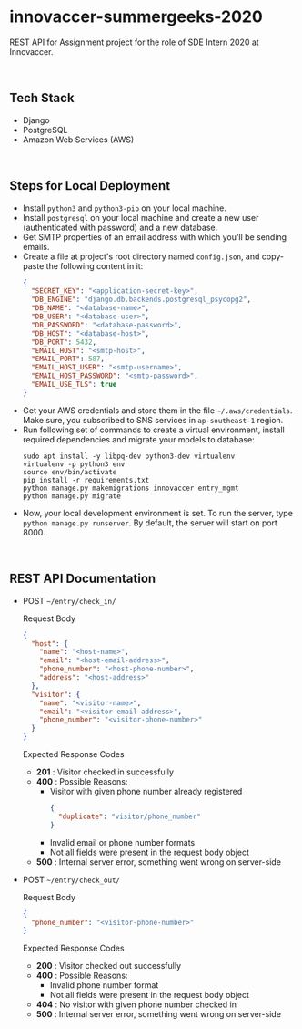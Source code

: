 # innovaccer-summergeeks-2020
REST API for Assignment project for the role of SDE Intern 2020 at Innovaccer.

<br>

## Tech Stack
- Django
- PostgreSQL
- Amazon Web Services (AWS)

<br>

## Steps for Local Deployment
- Install `python3` and `python3-pip` on your local machine.
- Install `postgresql` on your local machine and create a new user (authenticated with password) and a new database.
- Get SMTP properties of an email address with which you'll be sending emails.
- Create a file at project's root directory named `config.json`, and copy-paste the following content in it:
  ```json
  {
    "SECRET_KEY": "<application-secret-key>",
    "DB_ENGINE": "django.db.backends.postgresql_psycopg2",
    "DB_NAME": "<database-name>",
    "DB_USER": "<database-user>",
    "DB_PASSWORD": "<database-password>",
    "DB_HOST": "<database-host>",
    "DB_PORT": 5432,
    "EMAIL_HOST": "<smtp-host>",
    "EMAIL_PORT": 587,
    "EMAIL_HOST_USER": "<smtp-username>",
    "EMAIL_HOST_PASSWORD": "<smtp-password>",
    "EMAIL_USE_TLS": true
  }
  ```
- Get your AWS credentials and store them in the file `~/.aws/credentials`. Make sure, you subscribed to SNS services in `ap-southeast-1` region.
- Run following set of commands to create a virtual environment, install required dependencies and migrate your models to database:
  ```shell
  sudo apt install -y libpq-dev python3-dev virtualenv
  virtualenv -p python3 env
  source env/bin/activate
  pip install -r requirements.txt
  python manage.py makemigrations innovaccer entry_mgmt
  python manage.py migrate
  ```
- Now, your local development environment is set. To run the server, type `python manage.py runserver`. By default, the server will start on port 8000.

<br>

## REST API Documentation

- POST `~/entry/check_in/`

  Request Body
  ```json
  {
    "host": {
      "name": "<host-name>",
      "email": "<host-email-address>",
      "phone_number": "<host-phone-number>",
      "address": "<host-address>"
    },
    "visitor": {
      "name": "<visitor-name>",
      "email": "<visitor-email-address>",
      "phone_number": "<visitor-phone-number>"
    }
  }
  ```
  
    Expected Response Codes
    - <b>201</b> : Visitor checked in successfully
    - <b>400</b> : Possible Reasons:
      - Visitor with given phone number already registered
        ```json
        {
          "duplicate": "visitor/phone_number"
        }
        ```
      - Invalid email or phone number formats
      - Not all fields were present in the request body object
    - <b>500</b> : Internal server error, something went wrong on server-side

- POST `~/entry/check_out/`

  Request Body
  ```json
  {
    "phone_number": "<visitor-phone-number>"
  }
  ```
  
  Expected Response Codes
  - <b>200</b> : Visitor checked out successfully
  - <b>400</b> : Possible Reasons:
    - Invalid phone number format
    - Not all fields were present in the request body object
  - <b>404</b> : No visitor with given phone number checked in
  - <b>500</b> : Internal server error, something went wrong on server-side
